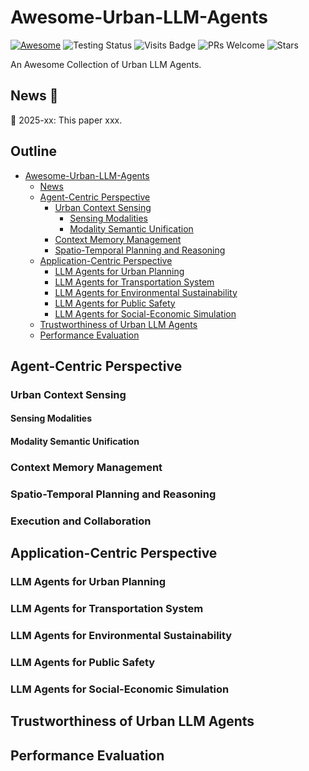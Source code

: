 # Awesome-Urban-LLM-Agents

<p align="center">

[![Awesome](https://awesome.re/badge.svg)](https://awesome.re)
![Testing Status](https://img.shields.io/badge/license-MIT-blue)
![Visits Badge](https://badges.pufler.dev/visits/usail-hkust/Awesome-Urban-LLM-Agents)
![PRs Welcome](https://img.shields.io/badge/PRs-Welcome-green)
![Stars](https://img.shields.io/github/stars/usail-hkust/Awesome-Urban-LLM-Agents)

</p>

An Awesome Collection of Urban LLM Agents.

<a id="news"></a>
## News  🎉

🌟 2025-xx: This paper xxx.

## Outline
- [Awesome-Urban-LLM-Agents](#awesome-urban-llm-agents)
  - [News](#news)
  - [Agent-Centric Perspective](#agent-centric-perspective)
    - [Urban Context Sensing](#urban-context-sensing)
      - [Sensing Modalities](#sensing-modalities)
      - [Modality Semantic Unification](#modality-semantic-unification)
    - [Context Memory Management](#context-memory-management)
    - [Spatio-Temporal Planning and Reasoning](#spatio-temporal-planning-and-reasoning)
  - [Application-Centric Perspective](#application-centric-perspective)
    - [LLM Agents for Urban Planning](#llm-agents-for-urban-planning)
    - [LLM Agents for Transportation System](#llm-agents-for-transportation-system)
    - [LLM Agents for Environmental Sustainability](#llm-agents-for-environmental-sustainability)
    - [LLM Agents for Public Safety](#llm-agents-for-public-safety)
    - [LLM Agents for Social-Economic Simulation](#llm-agents-for-social-economic-simulation)
  - [Trustworthiness of Urban LLM Agents](#trustworthiness-of-urban-llm-agents)
  - [Performance Evaluation](#performance-evaluation)

## Agent-Centric Perspective

### Urban Context Sensing

#### Sensing Modalities

#### Modality Semantic Unification

### Context Memory Management

### Spatio-Temporal Planning and Reasoning

### Execution and Collaboration

## Application-Centric Perspective

### LLM Agents for Urban Planning

### LLM Agents for Transportation System

### LLM Agents for Environmental Sustainability

### LLM Agents for Public Safety

### LLM Agents for Social-Economic Simulation

## Trustworthiness of Urban LLM Agents

## Performance Evaluation
